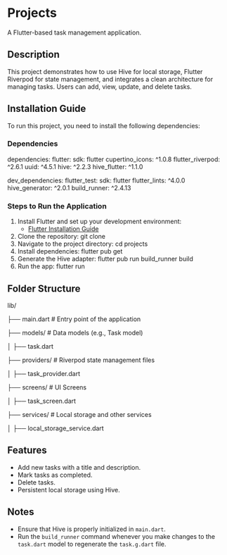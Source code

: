 # Projects

A Flutter-based task management application.

## Description
This project demonstrates how to use Hive for local storage, Flutter Riverpod for state management, and integrates a clean architecture for managing tasks. Users can add, view, update, and delete tasks.

## Installation Guide
To run this project, you need to install the following dependencies:

### Dependencies
dependencies:
flutter:
sdk: flutter
cupertino_icons: ^1.0.8
flutter_riverpod: ^2.6.1
uuid: ^4.5.1
hive: ^2.2.3
hive_flutter: ^1.1.0

dev_dependencies:
flutter_test:
sdk: flutter
flutter_lints: ^4.0.0
hive_generator: ^2.0.1
build_runner: ^2.4.13

### Steps to Run the Application
1. Install Flutter and set up your development environment:
    - [Flutter Installation Guide](https://docs.flutter.dev/get-started/install)
2. Clone the repository:
   git clone <repository-url>
3. Navigate to the project directory:
   cd projects
4. Install dependencies:
   flutter pub get
5. Generate the Hive adapter:
   flutter pub run build_runner build
6. Run the app:
   flutter run

## Folder Structure
lib/

├── main.dart                 # Entry point of the application

├── models/                   # Data models (e.g., Task model)

│   ├── task.dart

├── providers/                # Riverpod state management files

│   ├── task_provider.dart

├── screens/                  # UI Screens

│   ├── task_screen.dart

├── services/                 # Local storage and other services

│   ├── local_storage_service.dart

## Features
- Add new tasks with a title and description.
- Mark tasks as completed.
- Delete tasks.
- Persistent local storage using Hive.

## Notes
- Ensure that Hive is properly initialized in `main.dart`.
- Run the `build_runner` command whenever you make changes to the `task.dart` model to regenerate the `task.g.dart` file.
